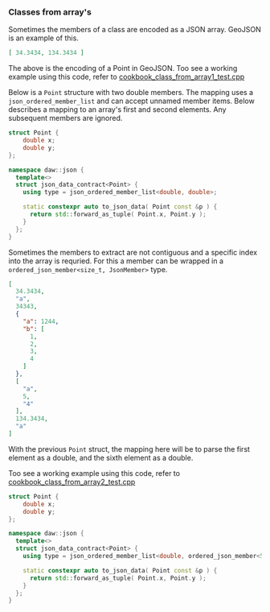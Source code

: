 ### Classes from array's

Sometimes the members of a class are encoded as a JSON array.  GeoJSON is an example of this.  

```json
[ 34.3434, 134.3434 ]
```

The above is the encoding of a Point in GeoJSON.
Too see a working example using this code, refer to [cookbook_class_from_array1_test.cpp](../tests/src/cookbook_class_from_array1_test.cpp) 

Below is a `Point` structure with two double members.  The mapping uses a `json_ordered_member_list` and can accept unnamed member items.  Below describes a mapping to an array's first and second elements.  Any subsequent members are ignored.
```c++
struct Point {
	double x;
	double y;
};

namespace daw::json {
  template<>
  struct json_data_contract<Point> {
    using type = json_ordered_member_list<double, double>;

    static constexpr auto to_json_data( Point const &p ) {
      return std::forward_as_tuple( Point.x, Point.y );
    }
  };
}
```

Sometimes the members to extract are not contiguous and a specific index into the array is requried.  For this a member can be wrapped in a `ordered_json_member<size_t, JsonMember>` type. 

```json
[
  34.3434,
  "a",
  34343,
  {
    "a": 1244,
    "b": [
      1,
      2,
      3,
      4
    ]
  },
  [
    "a",
    5,
    "4"
  ],
  134.3434,
  "a"
]
```

With the previous `Point` struct, the mapping here will be to parse the first element as a double, and the sixth element as a double. 

Too see a working example using this code, refer to [cookbook_class_from_array2_test.cpp](../tests/src/cookbook_class_from_array2_test.cpp) 

```c++
struct Point {
	double x;
	double y;
};

namespace daw::json {
  template<>
  struct json_data_contract<Point> {
    using type = json_ordered_member_list<double, ordered_json_member<5,json_number<no_name>>>;

    static constexpr auto to_json_data( Point const &p ) {
      return std::forward_as_tuple( Point.x, Point.y );
    }
  };
}
```
